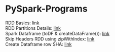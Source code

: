 # PySpark-Programs

RDD Basics: [link](https://github.com/shobhit-singh/Python-PySpark-Programs/blob/master/PySpark/01-Working-with-RDDs.ipynb) <br>
RDD Partitions Details: [link](https://github.com/shobhit-singh/Python-PySpark-Programs/blob/master/PySpark/getFilePartitionsDetails.py) <br>
Spark Dataframe (toDF & createDataFrame()): [link](https://github.com/shobhit-singh/Python-PySpark-Programs/blob/master/PySpark/pySpark_dataframes.ipynb) <br>
Skip Headers RDD using zipWithIndex: [link](https://github.com/shobhit-singh/Python-PySpark-Programs/blob/master/PySpark/zipWithIndex_SkipHeaders_RDD.ipynb) <br>
Create Dataframe row SHA: [link](https://github.com/shobhit-singh/Python-PySpark-Programs/blob/master/PySpark/zipWithIndex_SkipHeaders_RDD.ipynb) <br>
